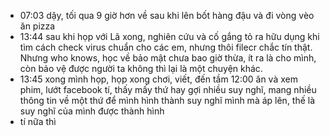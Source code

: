 - 07:03 dậy, tối qua 9 giờ hơn về sau khi lên bốt hàng đậu và đi vòng vèo ăn pizza
- 13:44 sau khi họp với Lã xong, nghiên cứu và cố gắng tỏ ra hữu dụng khi tìm cách check virus chuẩn cho các em, nhưng thôi filecr chắc tín thật. Nhưng who knows, học về bảo mật chưa bao giờ thừa, ít ra là cho mình, còn bảo vệ được người ta không thì lại là một chuyện khác.
- 13:45 xong mình họp, họp xong chơi, viết, đến tầm 12:00 ăn và xem phim, lướt facebook tí, thấy mấy thứ hay gợi nhiều suy nghĩ, mang nhiều thông tin về một thứ để mình hình thành suy nghĩ mình mà áp lên, thế là suy nghĩ của mình được thành hình
- tí nữa thì